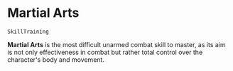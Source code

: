# Martial Arts

`SkillTraining`

**Martial Arts** is the most difficult unarmed combat skill to master, as its aim is not only effectiveness in combat but rather total control over the character's body and movement.